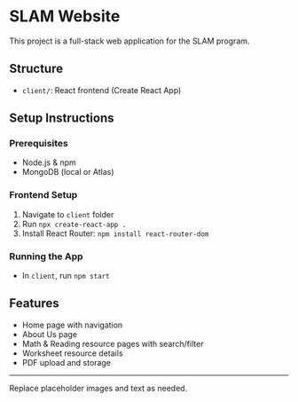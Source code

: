 # SLAM Website

This project is a full-stack web application for the SLAM program.

## Structure
- `client/`: React frontend (Create React App)

## Setup Instructions

### Prerequisites
- Node.js & npm
- MongoDB (local or Atlas)

### Frontend Setup
1. Navigate to `client` folder
2. Run `npx create-react-app .`
3. Install React Router: `npm install react-router-dom`


### Running the App
- In `client`, run `npm start`

## Features
- Home page with navigation
- About Us page
- Math & Reading resource pages with search/filter
- Worksheet resource details
- PDF upload and storage

---
Replace placeholder images and text as needed.
